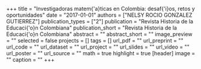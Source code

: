 +++
title = "Investigadoras matem{\'a}ticas en Colombia: desaf{\'i}os, retos y oportunidades"
date = "2017-01-01"
authors = ["NELSY ROCIO GONZALEZ GUTIERREZ"]
publication_types = ["2"]
publication = "Revista Historia de la Educaci{\'o}n Colombiana"
publication_short = "Revista Historia de la Educaci{\'o}n Colombiana"
abstract = ""
abstract_short = ""
image_preview = ""
selected = false
projects = []
tags = []
url_pdf = ""
url_preprint = ""
url_code = ""
url_dataset = ""
url_project = ""
url_slides = ""
url_video = ""
url_poster = ""
url_source = ""
math = true
highlight = true
[header]
image = ""
caption = ""
+++
